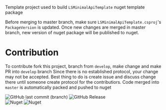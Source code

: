 Template project used to build `LSMinimalApiTemplate` nuget template package

Before merging to master branch, make sure `LSMinimalApiTemplate.csproj`'s `PackageVersion` is updated.
Once new changes are merged in master branch, new version of nuget package will be published to nuget.

# Contribution
To contribute fork this project, branch from `develop`, make change and make PR into `develop` branch
Since there is no established protocol, your change may not be accepted.
Best thing to do is create issue and discuss change there until someone create protocol for the contributiors.
Code merged into `master` is automatically packed and pushed to nuget

![GitHub last commit (branch)](https://img.shields.io/github/last-commit/LimitlessSoft/LSMinimalApi/develop?label=Last%20develop%20commit)
![GitHub Release](https://img.shields.io/github/v/release/LimitlessSoft/LSCorLSMinimalApi)
<br>
![Nuget](https://img.shields.io/nuget/v/LSMinimalApiTemplate?label=LSMinimalApi%20nuget)
![Nuget](https://img.shields.io/nuget/dt/LSMinimalApiTemplate?label=LSMinimalApi%20nuget)



